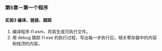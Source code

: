 ### 第5章－第一个程序
#### 实验3 编译、链接、跟踪
1. 编译程序 t1.asm，将其生成可执行文件。
2. 用 debug 跟踪 t1.exe 的执行过程，写出每一步执行后，相关寄存器中的内容和栈顶的内容。
